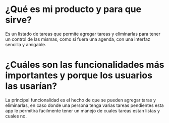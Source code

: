 # ¿Qué es mi producto y para que sirve?

Es un listado de tareas que permite agregar tareas y eliminarlas para tener un control de las mismas, como si fuera una agenda, con una interfaz sencilla y amigable.

# ¿Cuáles son las funcionalidades más importantes y porque los usuarios las usarían?

La principal funcionalidad es el hecho de que se pueden agregar taras y eliminarlas, en caso donde una persona tenga varias tareas pendientes esta app le permitira facilmente tener un manejo de cuales tareas estan listas y cuales no.
